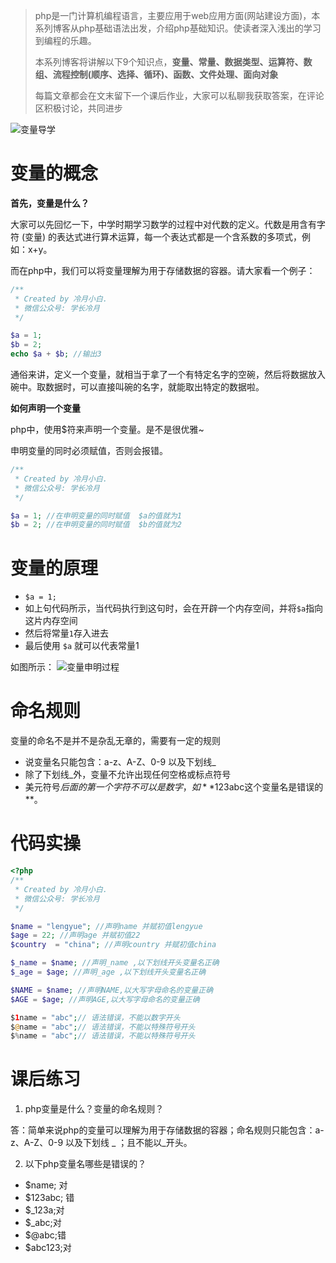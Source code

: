 > php是一门计算机编程语言，主要应用于web应用方面(网站建设方面)，本系列博客从php基础语法出发，介绍php基础知识。使读者深入浅出的学习到编程的乐趣。
> 
> 本系列博客将讲解以下9个知识点，**变量、常量、数据类型、运算符、数组、流程控制(顺序、选择、循环)、函数、文件处理、面向对象**
> 
> 每篇文章都会在文末留下一个课后作业，大家可以私聊我获取答案，在评论区积极讨论，共同进步

![变量导学](https://img-blog.csdnimg.cn/img_convert/7bb025f5eab22d0a7e0212bcf1d5c762.png)
# 变量的概念
**首先，变量是什么？** 

大家可以先回忆一下，中学时期学习数学的过程中对代数的定义。代数是用含有字符 (变量) 的表达式进行算术运算，每一个表达式都是一个含系数的多项式，例如：x+y。

而在php中，我们可以将变量理解为用于存储数据的容器。请大家看一个例子：

```php
/**
 * Created by 冷月小白.
 * 微信公众号: 学长冷月
 */

$a = 1;
$b = 2;
echo $a + $b; //输出3
```
通俗来讲，定义一个变量，就相当于拿了一个有特定名字的空碗，然后将数据放入碗中。取数据时，可以直接叫碗的名字，就能取出特定的数据啦。

**如何声明一个变量**

php中，使用$符来声明一个变量。是不是很优雅~

申明变量的同时必须赋值，否则会报错。
```php
/**
 * Created by 冷月小白.
 * 微信公众号: 学长冷月
 */

$a = 1; //在申明变量的同时赋值  $a的值就为1
$b = 2; //在申明变量的同时赋值  $b的值就为2
```

# 变量的原理
 - `$a = 1;`
 - 如上句代码所示，当代码执行到这句时，会在开辟一个内存空间，并将`$a`指向这片内存空间
 - 然后将常量`1`存入进去
 - 最后使用 `$a` 就可以代表常量1

如图所示：
![变量申明过程](https://img-blog.csdnimg.cn/img_convert/c63aafb5bf088b1b6bf00f4af675609e.png)

# 命名规则
变量的命名不是并不是杂乱无章的，需要有一定的规则

 - 说变量名只能包含：a-z、A-Z、0-9 以及下划线_
 - 除了下划线_外，变量不允许出现任何空格或标点符号
 - 美元符号$后面的第一个字符不可以是数字，如 **$123abc这个变量名是错误的**。

# 代码实操

```php
<?php
/**
 * Created by 冷月小白.
 * 微信公众号: 学长冷月
 */

$name = "lengyue"; //声明name 并赋初值lengyue
$age = 22; //声明age 并赋初值22
$country  = "china"; //声明country 并赋初值china

$_name = $name; //声明_name ,以下划线开头变量名正确
$_age = $age; //声明_age ,以下划线开头变量名正确

$NAME = $name; //声明NAME,以大写字母命名的变量正确
$AGE = $age; //声明AGE,以大写字母命名的变量正确

$1name = "abc";// 语法错误，不能以数字开头
$@name = "abc";// 语法错误，不能以特殊符号开头
$%name = "abc";// 语法错误，不能以特殊符号开头
```

# 课后练习

 1. php变量是什么？变量的命名规则？
 
 答：简单来说php的变量可以理解为用于存储数据的容器；命名规则只能包含：a-z、A-Z、0-9 以及下划线 _ ；且不能以_开头。
 
 2. 以下php变量名哪些是错误的？
 -  $name;  对
 - $123abc; 错
 - $_123a;对
 - $_abc;对
 - $@abc;错
 - $abc123;对



